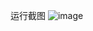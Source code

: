 运行截图
![image](https://github.com/cuberxh/syr/assets/114867144/b50c7d77-ba36-4d68-9501-1c51ea954104)


